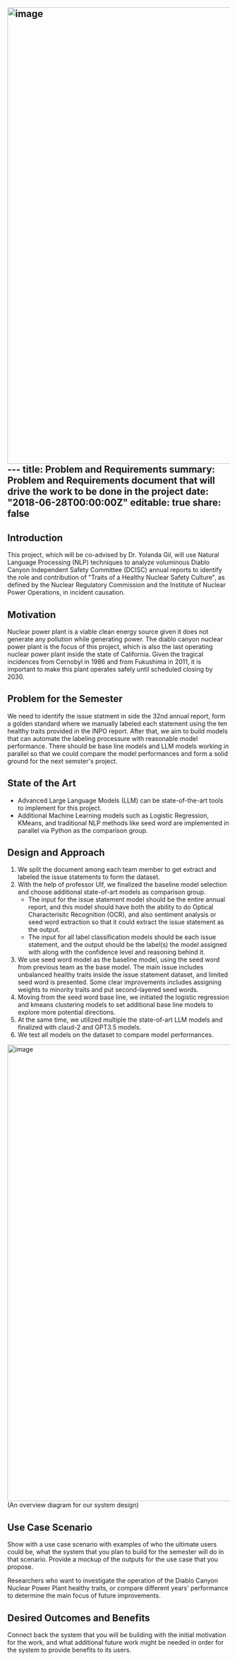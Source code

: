 <img width="1033" alt="image" src="https://github.com/ckids-datafirst/2023-fall-nuclear-safety/assets/95256481/6781172b-3b0f-4ee4-86b6-a2f22a9aa7c4">---
title: Problem and Requirements
summary: Problem and Requirements document that will drive the work to be done in the project
date: "2018-06-28T00:00:00Z"
editable: true
share: false
---

## Introduction

This project, which will be co-advised by Dr. Yolanda Gil, will use Natural Language Processing (NLP) techniques to analyze voluminous Diablo Canyon Independent Safety Committee (DCISC) annual reports to identify the role and contribution of "Traits of a Healthy Nuclear Safety Culture", as defined by the Nuclear Regulatory Commission and the Institute of Nuclear Power Operations, in incident causation.

## Motivation

Nuclear power plant is a viable clean energy source given it does not generate any pollution while generating power. The diablo canyon nuclear power plant is the focus of this project, which is also the last operating nuclear power plant inside the state of California. Given the tragical incidences from Cernobyl in 1986 and from Fukushima in 2011, it is important to make this plant operates safely until scheduled closing by 2030. 

## Problem for the Semester

We need to identify the issue statment in side the 32nd annual report, form a golden standard where we manually labeled each statement using the ten healthy traits provided in the INPO report. After that, we aim to build models that can automate the labeling processure with reasonable model performance. There should be base line models and LLM models working in parallel so that we could compare the model performances and form a solid ground for the next semster's project.


## State of the Art

- Advanced Large Language Models (LLM) can be state-of-the-art tools to implement for this project. 
- Additional Machine Learning models such as Logistic Regression, KMeans, and traditional NLP methods like seed word are implemented in parallel via Python as the comparison group.

## Design and Approach

1. We split the document among each team member to get extract and labeled the issue statements to form the dataset.
2. With the help of professor Ulf, we finalized the baseline model selection and choose additional state-of-art models as comparison group.
   - The input for the issue statement model should be the entire annual report, and this model should have both the ability to do Optical Characterisitc Recognition (OCR), and also sentiment analysis or seed word extraction so that it could extract the issue statement as the output.
   - The input for all label classification models should be each issue statement, and the output should be the label(s) the model assigned with along with the confidence level and reasoning behind it.
4. We use seed word model as the baseline model, using the seed word from previous team as the base model. The main issue includes unbalanced healthy traits inside the issue statement dataset, and limited seed word is presented. Some clear improvements includes assigning weights to minority traits and put second-layered seed words.
5.  Moving from the seed word base line, we initiated the logistic regression and kmeans clustering models to set additional base line models to explore more potential directions.
6. At the same time, we utilized multiple the state-of-art LLM models and finalized with claud-2 and GPT3.5 models.
7. We test all models on the dataset to compare model performances.
<img width="1033" alt="image" src="https://github.com/ckids-datafirst/2023-fall-nuclear-safety/assets/95256481/c3541929-093d-4a3d-8cf5-59f7db444a17">
(An overview diagram for our system design)


## Use Case Scenario

Show with a use case scenario with examples of who the ultimate users could be, what the system that you plan to build for the semester will do in that scenario.  Provide a mockup of the outputs for the use case that you propose.

Researchers who want to investigate the operation of the Diablo Canyon Nuclear Power Plant healthy traits, or compare different years' performance to determine the main focus of future improvements. 


## Desired Outcomes and Benefits

Connect back the system that you will be building with the initial motivation for the work, and what additional future work might be needed in order for the system to provide benefits to its users.
